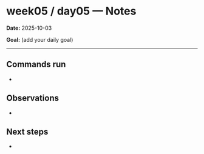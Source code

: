 ﻿# week05 / day05 — Notes

**Date:** 2025-10-03

**Goal:** (add your daily goal)

---
## Commands run
- 

## Observations
- 

## Next steps
- 
